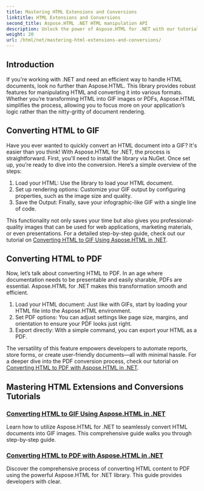 ```yaml
---
title: Mastering HTML Extensions and Conversions
linktitle: HTML Extensions and Conversions
second_title: Aspose.HTML .NET HTML manipulation API
description: Unlock the power of Aspose.HTML for .NET with our tutorials on converting HTML to GIFs and PDFs. Transform your documents effortlessly.
weight: 20
url: /html/net/mastering-html-extensions-and-conversions/
---
```

## Introduction

If you're working with .NET and need an efficient way to handle HTML documents, look no further than Aspose.HTML. This library provides robust features for manipulating HTML and converting it into various formats. Whether you’re transforming HTML into GIF images or PDFs, Aspose.HTML simplifies the process, allowing you to focus more on your application’s logic rather than the nitty-gritty of document rendering.

## Converting HTML to GIF
Have you ever wanted to quickly convert an HTML document into a GIF? It's easier than you think! With Aspose.HTML for .NET, the process is straightforward. First, you'll need to install the library via NuGet. Once set up, you’re ready to dive into the conversion. Here’s a simple overview of the steps:

1. Load your HTML: Use the library to load your HTML document.
2. Set up rendering options: Customize your GIF output by configuring properties, such as the image size and quality.
3. Save the Output: Finally, save your infographic-like GIF with a single line of code.

This functionality not only saves your time but also gives you professional-quality images that can be used for web applications, marketing materials, or even presentations. For a detailed step-by-step guide, check out our tutorial on [Converting HTML to GIF Using Aspose.HTML in .NET](./converting-html-to-gif/).

## Converting HTML to PDF
Now, let’s talk about converting HTML to PDF. In an age where documentation needs to be presentable and easily sharable, PDFs are essential. Aspose.HTML for .NET makes this transformation smooth and efficient. 

1. Load your HTML document: Just like with GIFs, start by loading your HTML file into the Aspose.HTML environment.
2. Set PDF options: You can adjust settings like page size, margins, and orientation to ensure your PDF looks just right.
3. Export directly: With a simple command, you can export your HTML as a PDF. 

The versatility of this feature empowers developers to automate reports, store forms, or create user-friendly documents—all with minimal hassle. For a deeper dive into the PDF conversion process, check our tutorial on [Converting HTML to PDF with Aspose.HTML in .NET](./converting-html-to-pdf/).

## Mastering HTML Extensions and Conversions Tutorials
### [Converting HTML to GIF Using Aspose.HTML in .NET ](./converting-html-to-gif/)
Learn how to utilize Aspose.HTML for .NET to seamlessly convert HTML documents into GIF images. This comprehensive guide walks you through step-by-step guide.
### [Converting HTML to PDF with Aspose.HTML in .NET](./converting-html-to-pdf/)
Discover the comprehensive process of converting HTML content to PDF using the powerful Aspose.HTML for .NET library. This guide provides developers with clear.